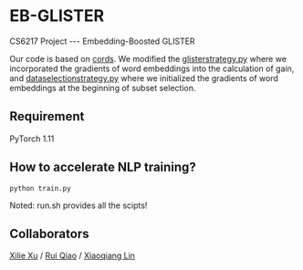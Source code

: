# EB-GLISTER
CS6217 Project --- Embedding-Boosted GLISTER

Our code is based on [cords](https://github.com/decile-team/cords.git). We modified the [glisterstrategy.py](https://github.com/GodXuxilie/EB-GLISTER/blob/caecc4f1bae65aea09afef1733a1ae79c2538179/cords/selectionstrategies/SL/glisterstrategy.py) where we incorporated the gradients of word embeddings into the calculation of gain, and [dataselectionstrategy.py](https://github.com/GodXuxilie/EB-GLISTER/blob/caecc4f1bae65aea09afef1733a1ae79c2538179/cords/selectionstrategies/SL/dataselectionstrategy.py) where we initialized the gradients of word embeddings at the beginning of subset selection.

## Requirement
PyTorch 1.11

## How to accelerate NLP training?
```python train.py``` 

Noted: run.sh provides all the scipts!

## Collaborators
[Xilie Xu](https://github.com/GodXuxilie) / [Rui Qiao](https://github.com/qiaoruiyt) / [Xiaoqiang Lin](https://xqlin98.github.io)<br/>

